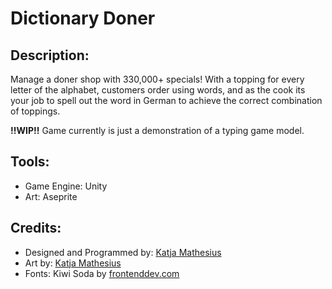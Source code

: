 # Dictionary Doner

## Description:
Manage a doner shop with 330,000+ specials! With a topping for every letter of the alphabet, customers order using words, and as the cook its your job to spell out the word in German to achieve the correct combination of toppings. 

__!!WIP!!__ Game currently is just a demonstration of a typing game model.

## Tools:
- Game Engine: Unity
- Art: Aseprite

## Credits:
- Designed and Programmed by: [Katja Mathesius](https://twitter.com/Kat_Mathematics)
- Art by: [Katja Mathesius](https://twitter.com/Kat_Mathematics)
- Fonts: Kiwi Soda by [frontenddev.com](https://fontenddev.com/fonts/kiwi-soda/)
